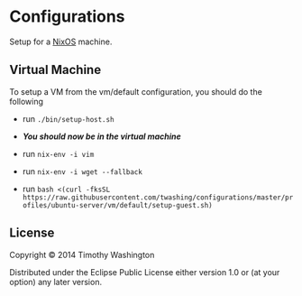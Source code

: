 # Configurations

Setup for a [NixOS](nixos.org) machine.

## Virtual Machine 

To setup a VM from the vm/default  configuration, you should do the following

- run `./bin/setup-host.sh`

- ***You should now be in the virtual machine***
- run `nix-env -i vim`
- run `nix-env -i wget --fallback`
- run `bash <(curl -fksSL https://raw.githubusercontent.com/twashing/configurations/master/profiles/ubuntu-server/vm/default/setup-guest.sh)` 


## License

Copyright © 2014 Timothy Washington

Distributed under the Eclipse Public License either version 1.0 or (at
your option) any later version.

